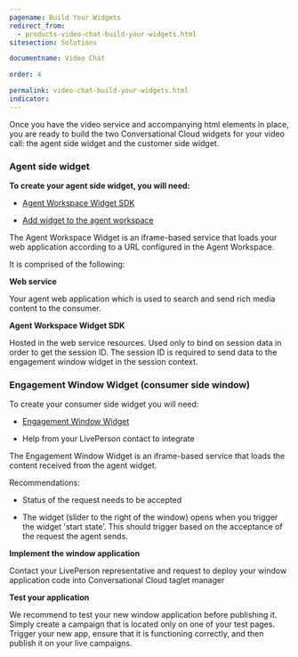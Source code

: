```yaml
---
pagename: Build Your Widgets
redirect_from:
  - products-video-chat-build-your-widgets.html
sitesection: Solutions

documentname: Video Chat

order: 4

permalink: video-chat-build-your-widgets.html
indicator:
---
```


Once you have the video service and accompanying html elements in place, you are ready to build the two Conversational Cloud widgets for your video call: the agent side widget and the customer side widget.

### Agent side widget

**To create your agent side widget, you will need:**

* [Agent Workspace Widget SDK](/agent-workspace-sdk-overview.html)

* [Add widget to the agent workspace](/guides-agent-workspace-widget.html)

The Agent Workspace Widget is an iframe-based service that loads your web application according to a URL configured in the Agent Workspace.

It is comprised of the following:

**Web service**

Your agent web application which is used to search and send rich media content to the consumer.

**Agent Workspace Widget SDK**

Hosted in the web service resources. Used only to bind on session data in order to get the session ID. The session ID is required to send data to the engagement window widget in the session context.

### Engagement Window Widget (consumer side window)

To create your consumer side widget you will need:

* [Engagement Window Widget](/rt-interactions-window-sdk-overview.html)

* Help from your LivePerson contact to integrate

The Engagement Window Widget is an iframe-based service that loads the content received from the agent widget.

Recommendations:

* Status of the request needs to be accepted

* The widget (slider to the right of the window) opens when you trigger the widget 'start state’.  This should trigger based on the acceptance of the request the agent sends.

**Implement the window application**

Contact your LivePerson representative and request to deploy your window application code into Conversational Cloud taglet manager

**Test your application**

We recommend to test your new window application before publishing it. Simply create a campaign that is located only on one of your test pages. Trigger your new app, ensure that it is functioning correctly, and then publish it on your live campaigns.